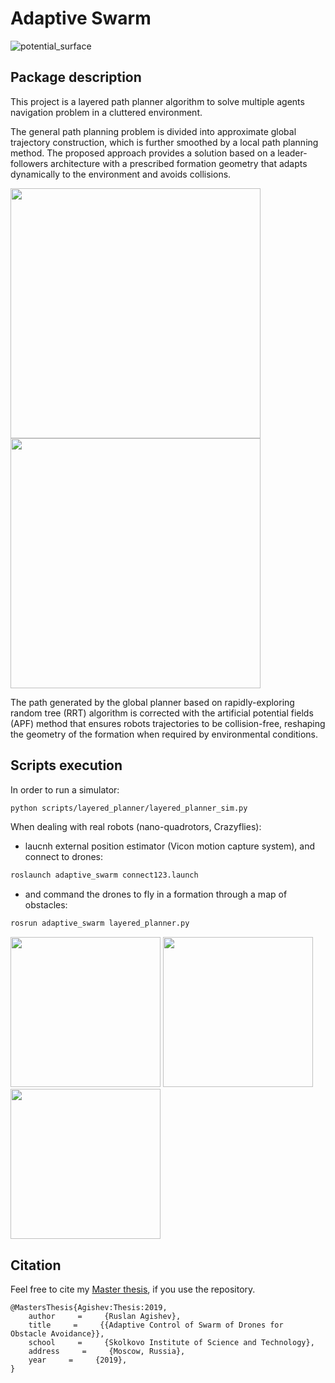 # Adaptive Swarm

![potential_surface](https://github.com/RuslanAgishev/adaptive_swarm/blob/master/figures/layered_planner/surface_potential_trajs.png)

## Package description
This project is a layered path planner algorithm to solve multiple agents navigation problem in a cluttered environment.

The general path planning problem is divided into approximate global trajectory construction, which is further smoothed by a local path planning method.
The proposed approach provides a solution based on a leader-followers architecture with a prescribed formation geometry that adapts dynamically to the environment and avoids collisions.

<img src="https://github.com/RuslanAgishev/adaptive_swarm/blob/master/figures/layered_planner/rr_path.png" width="400"/> <img src="https://github.com/RuslanAgishev/adaptive_swarm/blob/master/figures/layered_planner/navigation.png" width="400"/>

The path generated by the global planner based on rapidly-exploring random tree (RRT) algorithm is corrected with the artificial potential fields (APF) method that ensures robots trajectories to be collision-free, reshaping the geometry of the formation when required by environmental conditions.

## Scripts execution
In order to run a simulator:
```bash
python scripts/layered_planner/layered_planner_sim.py 
```

When dealing with real robots (nano-quadrotors, Crazyflies):
- laucnh external position estimator (Vicon motion capture system), and connect to drones:
```bash
roslaunch adaptive_swarm connect123.launch
```
- and command the drones to fly in a formation through a map of obstacles:
```bash
rosrun adaptive_swarm layered_planner.py 
```
<img src="https://github.com/RuslanAgishev/adaptive_swarm/blob/master/figures/layered_planner/narrow_passage/real1.png" width="240"/> <img src="https://github.com/RuslanAgishev/adaptive_swarm/blob/master/figures/layered_planner/narrow_passage/real2.png" width="240"/> <img src="https://github.com/RuslanAgishev/adaptive_swarm/blob/master/figures/layered_planner/narrow_passage/real3.png" width="240"/>

## Citation
Feel free to cite my [Master thesis](https://github.com/RuslanAgishev/adaptive_swarm/blob/master/MSc_Thesis_Skoltech.pdf), if you use the repository.
```
@MastersThesis{Agishev:Thesis:2019,
    author     =     {Ruslan Agishev},
    title     =     {{Adaptive Control of Swarm of Drones for
Obstacle Avoidance}},
    school     =     {Skolkovo Institute of Science and Technology},
    address     =     {Moscow, Russia},
    year     =     {2019},
}
```

